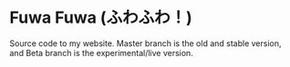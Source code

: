 __Fuwa Fuwa (ふわふわ！)__
=============
Source code to my website. Master branch is the old and stable version, and Beta branch is the experimental/live version.

